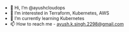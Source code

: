 - 👋 Hi, I’m @ayushcloudops
- 👀 I’m interested in Terraform, Kubernetes, AWS
- 🌱 I’m currently learning Kubernetes
- 📫 How to reach me - ayush.k.singh.2298@gmail.com

